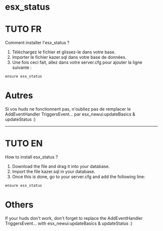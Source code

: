 # esx_status

# TUTO FR
Comment installer l'esx_status ?

1) Téléchargez le fichier et glissez-le dans votre base.
3) Importer le fichier kazer.sql dans votre base de données.
4) Une fois ceci fait, allez dans votre server.cfg pour ajouter la ligne suivante :

```
ensure esx_status
```
# Autres

Si vos huds ne fonctionnent pas, n'oubliez pas de remplacer le AddEventHandler TriggersEvent... par esx_newui:updateBasics & updateStatus :)

___________________________

# TUTO EN
How to install esx_status ?

1) Download the file and drag it into your database.
3) Import the file kazer.sql in your database.
4) Once this is done, go to your server.cfg and add the following line:

```
ensure esx_status
```

# Others

If your huds don't work, don't forget to replace the AddEventHandler TriggersEvent... with esx_newui:updateBasics & updateStatus :)

